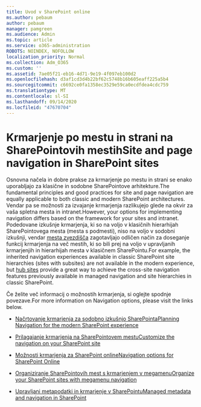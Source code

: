 ```yaml
---
title: Uvod v SharePoint online
ms.author: pebaum
author: pebaum
manager: pamgreen
ms.audience: Admin
ms.topic: article
ms.service: o365-administration
ROBOTS: NOINDEX, NOFOLLOW
localization_priority: Normal
ms.collection: Adm_O365
ms.custom: ''
ms.assetid: 7ae05f21-eb16-4d71-9e19-4f097eb100d2
ms.openlocfilehash: d3af1cd3d4b22bf62c5748b16b605eaff225a5b4
ms.sourcegitcommit: c6692ce0fa1358ec3529e59ca0ecdfdea4cdc759
ms.translationtype: MT
ms.contentlocale: sl-SI
ms.lasthandoff: 09/14/2020
ms.locfileid: "47670704"
---
```

# <a name="site-and-page-navigation-in-sharepoint-sites"></a><span data-ttu-id="de69d-102">Krmarjenje po mestu in strani na SharePointovih mestih</span><span class="sxs-lookup"><span data-stu-id="de69d-102">Site and page navigation in SharePoint sites</span></span>

<span data-ttu-id="de69d-103">Osnovna načela in dobre prakse za krmarjenje po mestu in strani se enako uporabljajo za klasične in sodobne SharePointove arhitekture.</span><span class="sxs-lookup"><span data-stu-id="de69d-103">The fundamental principles and good practices for site and page navigation are equally applicable to both classic and modern SharePoint architectures.</span></span> <span data-ttu-id="de69d-104">Vendar pa se možnosti za izvajanje krmarjenja razlikujejo glede na okvir za vaša spletna mesta in intranet.</span><span class="sxs-lookup"><span data-stu-id="de69d-104">However, your options for implementing navigation differs based on the framework for your sites and intranet.</span></span> <span data-ttu-id="de69d-105">Podedovane izkušnje krmarjenja, ki so na voljo v klasičnih hierarhijah SharePointovega mesta (mesta s podmesti), niso na voljo v sodobni izkušnji, vendar [mesta zvezdišča](https://support.office.com/article/fe26ae84-14b7-45b6-a6d1-948b3966427f) zagotavljajo odličen način za doseganje funkcij krmarjenja na več mestih, ki so bili prej na voljo v upravljanih krmarjenjih in hierarhijah mesta v klasičnem SharePointu.</span><span class="sxs-lookup"><span data-stu-id="de69d-105">For example, the inherited navigation experiences available in classic SharePoint site hierarchies (sites with subsites) are not available in the modern experience, but [hub sites](https://support.office.com/article/fe26ae84-14b7-45b6-a6d1-948b3966427f) provide a great way to achieve the cross-site navigation features previously available in managed navigation and site hierarchies in classic SharePoint.</span></span>

 <span data-ttu-id="de69d-106">Če želite več informacij o možnostih krmarjenja, si oglejte spodnje povezave.</span><span class="sxs-lookup"><span data-stu-id="de69d-106">For more information on Navigation options, please visit the links below.</span></span>

 - [<span data-ttu-id="de69d-107">Načrtovanje krmarjenja za sodobno izkušnjo SharePointa</span><span class="sxs-lookup"><span data-stu-id="de69d-107">Planning Navigation for the modern SharePoint experience</span></span>](https://docs.microsoft.com/sharepoint/plan-navigation-modern-experience)

- [<span data-ttu-id="de69d-108">Prilagajanje krmarjenja na SharePointovem mestu</span><span class="sxs-lookup"><span data-stu-id="de69d-108">Customize the navigation on your SharePoint site</span></span>](https://support.office.com/article/customize-the-navigation-on-your-sharepoint-site-3cd61ae7-a9ed-4e1e-bf6d-4655f0bf25ca)

- [<span data-ttu-id="de69d-109">Možnosti krmarjenja za SharePoint online</span><span class="sxs-lookup"><span data-stu-id="de69d-109">Navigation options for SharePoint Online</span></span>](https://docs.microsoft.com/office365/enterprise/navigation-options-for-sharepoint-online)
 
- [<span data-ttu-id="de69d-110">Organiziranje SharePointovih mest s krmarjenjem v megamenu</span><span class="sxs-lookup"><span data-stu-id="de69d-110">Organize your SharePoint sites with megamenu navigation</span></span>](https://techcommunity.microsoft.com/t5/Microsoft-SharePoint-Blog/Organize-your-SharePoint-sites-with-megamenu-navigation-and-new/ba-p/328068)

- [<span data-ttu-id="de69d-111">Upravljani metapodatki in krmarjenje v SharePointu</span><span class="sxs-lookup"><span data-stu-id="de69d-111">Managed metadata and navigation in SharePoint</span></span>](https://docs.microsoft.com/sharepoint/dev/general-development/managed-metadata-and-navigation-in-sharepoint)


